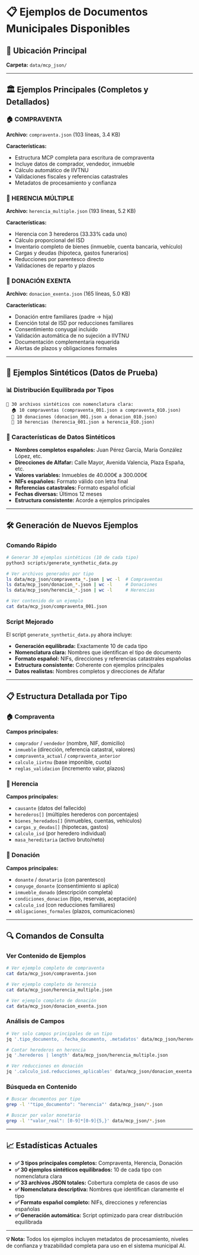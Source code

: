 # 📋 Ejemplos de Documentos Municipales Disponibles

## 🎯 Ubicación Principal
**Carpeta:** `data/mcp_json/`

---

## 🏛️ Ejemplos Principales (Completos y Detallados)

### 🏠 COMPRAVENTA
**Archivo:** `compraventa.json` (103 líneas, 3.4 KB)

**Características:**
- Estructura MCP completa para escritura de compraventa
- Incluye datos de comprador, vendedor, inmueble
- Cálculo automático de IIVTNU
- Validaciones fiscales y referencias catastrales
- Metadatos de procesamiento y confianza

### 👥 HERENCIA MÚLTIPLE  
**Archivo:** `herencia_multiple.json` (193 líneas, 5.2 KB)

**Características:**
- Herencia con 3 herederos (33.33% cada uno)
- Cálculo proporcional del ISD
- Inventario completo de bienes (inmueble, cuenta bancaria, vehículo)
- Cargas y deudas (hipoteca, gastos funerarios)
- Reducciones por parentesco directo
- Validaciones de reparto y plazos

### 🎁 DONACIÓN EXENTA
**Archivo:** `donacion_exenta.json` (165 líneas, 5.0 KB)

**Características:** 
- Donación entre familiares (padre → hija)
- Exención total de ISD por reducciones familiares
- Consentimiento conyugal incluido
- Validación automática de no sujeción a IIVTNU
- Documentación complementaria requerida
- Alertas de plazos y obligaciones formales

---

## 🔄 Ejemplos Sintéticos (Datos de Prueba)

### 📊 Distribución Equilibrada por Tipos
```
📄 30 archivos sintéticos con nomenclatura clara:
  🏠 10 compraventas (compraventa_001.json a compraventa_010.json)
  🎁 10 donaciones (donacion_001.json a donacion_010.json)
  👥 10 herencias (herencia_001.json a herencia_010.json)
```

### 🎲 Características de Datos Sintéticos
- **Nombres completos españoles:** Juan Pérez García, María González López, etc.
- **Direcciones de Alfafar:** Calle Mayor, Avenida Valencia, Plaza España, etc.
- **Valores variables:** Inmuebles de 40.000€ a 300.000€
- **NIFs españoles:** Formato válido con letra final
- **Referencias catastrales:** Formato español oficial
- **Fechas diversas:** Últimos 12 meses
- **Estructura consistente:** Acorde a ejemplos principales

---

## 🛠️ Generación de Nuevos Ejemplos

### Comando Rápido
```bash
# Generar 30 ejemplos sintéticos (10 de cada tipo)
python3 scripts/generate_synthetic_data.py

# Ver archivos generados por tipo
ls data/mcp_json/compraventa_*.json | wc -l  # Compraventas
ls data/mcp_json/donacion_*.json | wc -l     # Donaciones  
ls data/mcp_json/herencia_*.json | wc -l     # Herencias

# Ver contenido de un ejemplo
cat data/mcp_json/compraventa_001.json
```

### Script Mejorado
El script `generate_synthetic_data.py` ahora incluye:
- **Generación equilibrada:** Exactamente 10 de cada tipo
- **Nomenclatura clara:** Nombres que identifican el tipo de documento
- **Formato español:** NIFs, direcciones y referencias catastrales españolas
- **Estructura consistente:** Coherente con ejemplos principales
- **Datos realistas:** Nombres completos y direcciones de Alfafar

---

## 📋 Estructura Detallada por Tipo

### 🏠 Compraventa
**Campos principales:**
- `comprador` / `vendedor` (nombre, NIF, domicilio)
- `inmueble` (dirección, referencia catastral, valores)
- `compraventa_actual` / `compraventa_anterior`
- `calculo_iivtnu` (base imponible, cuota)
- `reglas_validacion` (incremento valor, plazos)

### 👥 Herencia
**Campos principales:**
- `causante` (datos del fallecido)
- `herederos[]` (múltiples herederos con porcentajes)
- `bienes_heredados[]` (inmuebles, cuentas, vehículos)
- `cargas_y_deudas[]` (hipotecas, gastos)
- `calculo_isd` (por heredero individual)
- `masa_hereditaria` (activo bruto/neto)

### 🎁 Donación
**Campos principales:**
- `donante` / `donatario` (con parentesco)
- `conyuge_donante` (consentimiento si aplica)
- `inmueble_donado` (descripción completa)
- `condiciones_donacion` (tipo, reservas, aceptación)
- `calculo_isd` (con reducciones familiares)
- `obligaciones_formales` (plazos, comunicaciones)

---

## 🔍 Comandos de Consulta

### Ver Contenido de Ejemplos
```bash
# Ver ejemplo completo de compraventa
cat data/mcp_json/compraventa.json

# Ver ejemplo completo de herencia
cat data/mcp_json/herencia_multiple.json

# Ver ejemplo completo de donación  
cat data/mcp_json/donacion_exenta.json
```

### Análisis de Campos
```bash
# Ver solo campos principales de un tipo
jq '.tipo_documento, .fecha_documento, .metadatos' data/mcp_json/herencia_multiple.json

# Contar herederos en herencia
jq '.herederos | length' data/mcp_json/herencia_multiple.json

# Ver reducciones en donación
jq '.calculo_isd.reducciones_aplicables' data/mcp_json/donacion_exenta.json
```

### Búsqueda en Contenido
```bash
# Buscar documentos por tipo
grep -l '"tipo_documento": "herencia"' data/mcp_json/*.json

# Buscar por valor monetario
grep -l '"valor_real": [0-9]*[0-9]{5,}' data/mcp_json/*.json
```

---

## 📈 Estadísticas Actuales

- **✅ 3 tipos principales completos:** Compraventa, Herencia, Donación
- **✅ 30 ejemplos sintéticos equilibrados:** 10 de cada tipo con nomenclatura clara
- **✅ 33 archivos JSON totales:** Cobertura completa de casos de uso
- **✅ Nomenclatura descriptiva:** Nombres que identifican claramente el tipo
- **✅ Formato español completo:** NIFs, direcciones y referencias españolas
- **✅ Generación automática:** Script optimizado para crear distribución equilibrada

---

**💡 Nota:** Todos los ejemplos incluyen metadatos de procesamiento, niveles de confianza y trazabilidad completa para uso en el sistema municipal AI. 